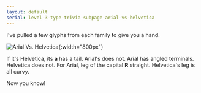 ```yaml
---
layout: default
serial: level-3-type-trivia-subpage-arial-vs-helvetica
---
```

I've pulled a few glyphs from each family to give you a hand.

![Arial Vs. Helvetica]({{site.url}}/svg/type-trivia/arial-vs-helvetica.svg "Arial Vs Helvetica"){:width="800px"}

If it's Helvetica, its **a** has a tail. Arial's does not. Arial has angled terminals. Helvetica does not. For Arial, leg of the capital **R** straight. Helvetica's leg is all curvy.

Now you know!